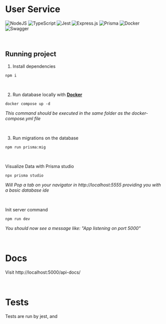 # User Service

![NodeJS](https://img.shields.io/badge/node.js-6DA55F?style=for-the-badge&logo=node.js&logoColor=white)
![TypeScript](https://img.shields.io/badge/typescript-%23007ACC.svg?style=for-the-badge&logo=typescript&logoColor=white)
![Jest](https://img.shields.io/badge/-jest-%23C21325?style=for-the-badge&logo=jest&logoColor=white)
![Express.js](https://img.shields.io/badge/express.js-%23404d59.svg?style=for-the-badge&logo=express&logoColor=%2361DAFB)
![Prisma](https://img.shields.io/badge/Prisma-3982CE?style=for-the-badge&logo=Prisma&logoColor=white)
![Docker](https://img.shields.io/badge/docker-%230db7ed.svg?style=for-the-badge&logo=docker&logoColor=white)
![Swagger](https://img.shields.io/badge/-Swagger-%23Clojure?style=for-the-badge&logo=swagger&logoColor=white)

&nbsp;

## **Running project**

1. Install dependencies

```
npm i
```

&nbsp;

2. Run database locally with [**Docker**](https://www.docker.com/)

```
docker compose up -d
```

_This command should be executed in the same folder as the docker-compose.yml file_

&nbsp;

3. Run migrations on the database

```
npm run prisma:mig
```

&nbsp;

Visualize Data with Prisma studio

```
npx prisma studio
```

_Will Pop a tab on your navigator in http://localhost:5555 providing you with a basic database ide_

&nbsp;

Init server command

```
npm run dev
```

_You should now see a message like: "App listening on port 5000"_

&nbsp;

# Docs

Visit http://localhost:5000/api-docs/

&nbsp;

# Tests

Tests are run by jest, and 
